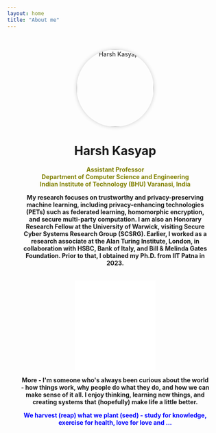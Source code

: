 ```yaml
---
layout: home
title: "About me"
---
```


<div style="text-align:center; padding: 2rem;">

  <!-- Profile Photo -->
  <img src="/assets/images/profile.JPG" alt="Harsh Kasyap" style="width: 180px; height: 180px; border-radius: 50%; object-fit: cover; box-shadow: 0 0 10px rgba(0,0,0,0.2);">
  <h1>Harsh Kasyap</h1>

  <!-- Intro -->
  <p style="margin-top: 1rem; color:olive;"><strong>Assistant Professor<br>Department of Computer Science and Engineering<br>Indian Institute of Technology (BHU) Varanasi, India</strong></p>
  <p><strong>My research focuses on trustworthy and privacy-preserving machine learning, including privacy-enhancing technologies (PETs) such as federated learning, homomorphic encryption, and secure multi-party computation. I am also an Honorary Research Fellow at the University of Warwick, visiting Secure Cyber Systems Research Group (SCSRG). Earlier, I worked as a research associate at the Alan Turing Institute, London, in collaboration with HSBC, Bank of Italy, and Bill & Melinda Gates Foundation. Prior to that, I obtained my Ph.D. from IIT Patna in 2023.</strong></p>

  <!-- Quote Widget -->
  <div style="margin-top: 2rem;">
    <iframe 
      align="center"
      src="//widget.calendarlabs.com/v1/quot.php?cid=101&ver=1.2&uid=3445174731&c=random&l=en&cbg=FFFFFF&cb=1&cbc=000000&cf=calibri&cfg=000000&qfs=bi&qta=center&tfg=000000&tfs=bi&afc=000000&afs=i" 
      width="188" 
      height="210" 
      marginwidth="0" 
      marginheight="0" 
      frameborder="0" 
      scrolling="no" 
      allowtransparency="true">
    </iframe>
  </div>
  
<p><strong>More - I'm someone who's always been curious about the world - how things work, why people do what they do, and how we can make sense of it all. I enjoy thinking, learning new things, and creating systems that (hopefully) make life a little better.</strong></p>
  <p style="color:blue;"><strong>We harvest (reap) what we plant (seed) - study for knowledge, exercise for health, love for love and ...</strong></p>

</div>
